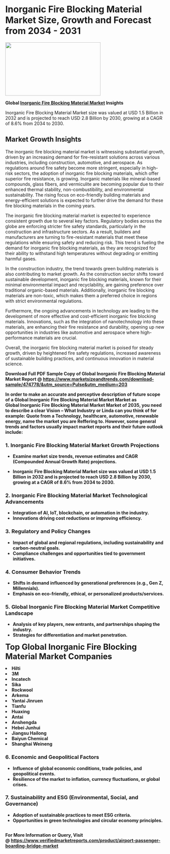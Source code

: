 <H1>Inorganic Fire Blocking Material Market Size, Growth and Forecast from 2034 - 2031</H1><img class="aligncenter size-medium wp-image-584254" src="https://thirdeyenews.in/wp-content/uploads/2034/09/Global-Market-Research-300x168.jpeg" alt="" width="300" height="168" /><p><strong>Global&nbsp;<a href="https://www.marketsizeandtrends.com/download-sample/474778/&amp;utm_source=Pulse&amp;utm_medium=203">Inorganic Fire Blocking Material Market</a> Insights</strong></p><p>Inorganic Fire Blocking Material Market size was valued at USD 1.5 Billion in 2032 and is projected to reach USD 2.8 Billion by 2030, growing at a CAGR of 8.6% from 2034 to 2030.</p><p><h2>Market Growth Insights</h2> <p>The inorganic fire blocking material market is witnessing substantial growth, driven by an increasing demand for fire-resistant solutions across various industries, including construction, automotive, and aerospace. As regulations around fire safety become more stringent, especially in high-risk sectors, the adoption of inorganic fire blocking materials, which offer superior fire resistance, is growing. Inorganic materials like mineral-based compounds, glass fibers, and vermiculite are becoming popular due to their enhanced thermal stability, non-combustibility, and environmental sustainability. The rising focus on eco-friendly building materials and energy-efficient solutions is expected to further drive the demand for these fire blocking materials in the coming years.</p> <p><strong></strong></p> <p>The inorganic fire blocking material market is expected to experience consistent growth due to several key factors. Regulatory bodies across the globe are enforcing stricter fire safety standards, particularly in the construction and infrastructure sectors. As a result, builders and manufacturers are turning to fire-resistant materials that meet these regulations while ensuring safety and reducing risk. This trend is fueling the demand for inorganic fire blocking materials, as they are recognized for their ability to withstand high temperatures without degrading or emitting harmful gases.</p> <p>In the construction industry, the trend towards green building materials is also contributing to market growth. As the construction sector shifts toward sustainable development, inorganic fire blocking materials, known for their minimal environmental impact and recyclability, are gaining preference over traditional organic-based materials. Additionally, inorganic fire blocking materials are non-toxic, which makes them a preferred choice in regions with strict environmental regulations.</p> <p>Furthermore, the ongoing advancements in technology are leading to the development of more effective and cost-efficient inorganic fire blocking materials. Innovations, such as the integration of nanotechnology into these materials, are enhancing their fire resistance and durability, opening up new opportunities in industries like automotive and aerospace where high-performance materials are crucial.</p> <p>Overall, the inorganic fire blocking material market is poised for steady growth, driven by heightened fire safety regulations, increased awareness of sustainable building practices, and continuous innovation in material science.</p> <p><strong></p><p><span class=""><strong>Download Full PDF Sample Copy of Global Inorganic Fire Blocking Material Market Report</strong> @ <a href="https://www.marketsizeandtrends.com/download-sample/474778/&amp;utm_source=Pulse&amp;utm_medium=203" target="_blank">https://www.marketsizeandtrends.com/download-sample/474778/&amp;utm_source=Pulse&amp;utm_medium=203</a></span></p><p>In order to make an accurate and perceptive description of future scope of a Global&nbsp;Inorganic Fire Blocking Material Market Market as Global&nbsp;Inorganic Fire Blocking Material Market Market of 2035, you need to describe a clear Vision &ndash; What Industry or Linda can you think of for example: Quote from a Technology, healthcare, automotive, renewable energy, name the market you are Reffering to. However, some general trends and factors usually impact market reports and their future outlook include:</p><h3>1.&nbsp;<strong>Inorganic Fire Blocking Material Market Growth Projections</strong></h3><ul><li>Examine market size trends, revenue estimates and CAGR (Compounded Annual Growth Rate) projections.</li><li><p>Inorganic Fire Blocking Material Market size was valued at USD 1.5 Billion in 2032 and is projected to reach USD 2.8 Billion by 2030, growing at a CAGR of 8.6% from 2034 to 2030.</p></li></ul><h3>2.&nbsp;<strong>Inorganic Fire Blocking Material Market Technological Advancements</strong></h3><ul><li>Integration of AI, IoT, blockchain, or automation in the industry.</li><li>Innovations driving cost reductions or improving efficiency.</li></ul><h3>3.&nbsp;<strong>Regulatory and Policy Changes</strong></h3><ul><li>Impact of global and regional regulations, including sustainability and carbon-neutral goals.</li><li>Compliance challenges and opportunities tied to government initiatives.</li></ul><h3>4.&nbsp;<strong>Consumer Behavior Trends</strong></h3><ul><li>Shifts in demand influenced by generational preferences (e.g., Gen Z, Millennials).</li><li>Emphasis on eco-friendly, ethical, or personalized products/services.</li></ul><h3>5.&nbsp;<strong>Global Inorganic Fire Blocking Material Market Competitive Landscape</strong></h3><ul><li>Analysis of key players, new entrants, and partnerships shaping the industry.</li><li>Strategies for differentiation and market penetration.</li></ul><p data-pm-slice="1 1 []"><span style="color: inherit; font-family: inherit; font-size: 25px;">Top Global Inorganic Fire Blocking Material Market Companies</span></p><div class="" data-test-id=""><p><li>Hilti</li><li> 3M</li><li> Incatech</li><li> Sika</li><li> Rockwool</li><li> Arkema</li><li> Yantai Jinruen</li><li> Tianfu</li><li> Huaxing</li><li> Antai</li><li> Anshengda</li><li> Hebei Junhui</li><li> Jiangsu Hailong</li><li> Baiyun Chemical</li><li> Shanghai Weineng</li></p></div><h3>6.&nbsp;<strong>Economic and Geopolitical Factors</strong></h3><ul><li>Influence of global economic conditions, trade policies, and geopolitical events.</li><li>Resilience of the market to inflation, currency fluctuations, or global crises.</li></ul><h3>7.&nbsp;<strong>Sustainability and ESG (Environmental, Social, and Governance)</strong></h3><ul><li>Adoption of sustainable practices to meet ESG criteria.</li><li>Opportunities in green technologies and circular economy principles.</li></ul><h2><strong style="font-size: 14px;">For More Information or Query, Visit @&nbsp;</strong><a style="background-color: #ffffff; font-size: 14px;" href="https://www.marketsizeandtrends.com/report/inorganic-fire-blocking-material-market/" target="_blank">https://www.verifiedmarketreports.com/product/airport-passenger-boarding-bridge-market</a></h2>
